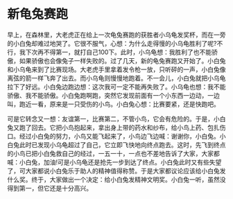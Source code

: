 # 新龟兔赛跑

早上，在森林里，大老虎正在给上一次龟兔赛跑的获胜者小乌龟发奖杯，而在一旁的小白兔却难过地哭了。它很不服气，心想：为什么走得慢的小乌龟胜利了呢?不行，我下次再不得第一，就打自己100下。此时，小乌龟想：我胜利了也不能骄傲，如果骄傲也会像兔子一样失败的。过了几天，新的龟兔赛跑又开始了。小白兔和小乌龟来到了比赛现场。大老虎手里拿着发令枪一放，只听砰的一声，小白兔像离弦的箭一样飞奔了出去。而小乌龟则慢慢地跑着。不一会儿，小白兔就把小乌龟拉下了好远。小白兔边跑边想：这次我可一定不能再失败了。小乌龟也想：我不能骄傲、我不能骄傲。小白兔跑啊跑，突然它发现前面有一个小东西一边动，一边叫，跑近一看，原来是一只受伤的小鸟。小白兔心想：比赛要紧，还是快跑吧。

可是它转念又一想：友谊第一，比赛第二，不管小鸟，它会有危险的。于是，小白兔又跑了回去。它把小鸟抱起来，拿出身上带的药水和纱布，给小鸟上药、包扎伤口。经过小白兔的努力，小鸟又能飞起来了，小鸟边飞边喊：谢谢你，小白兔。小白兔此时已发现小乌龟超过了自己，它立即飞快地向终点跑去。这时，先飞到终点的小鸟已把小白兔救自己的经过，一五一十，一点也不差地告诉了大家，大家都喊：小白兔，加油!可是小乌龟还是抢先一步到达了终点。小白兔此时又有些失望了，可大家都说小白兔乐于助人的精神值得称赞。于是大家都议论应该给小白兔发什么奖。终于，大家做出一个决定：给小白兔发精神文明奖。小白兔一听，虽然没得到第一，但它还是十分高兴。